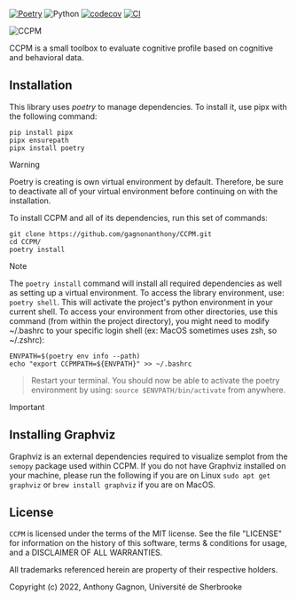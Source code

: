 [![Poetry](https://img.shields.io/endpoint?url=https://python-poetry.org/badge/v0.json)](https://python-poetry.org/)
![Python](https://img.shields.io/badge/Python-3.10%2B-blue)
[![codecov](https://codecov.io/gh/gagnonanthony/CCPM/graph/badge.svg?token=7P0QUI6B8U)](https://codecov.io/gh/gagnonanthony/CCPM)
[![CI](https://github.com/gagnonanthony/CCPM/actions/workflows/build-dev.yml/badge.svg?branch=main)](https://github.com/gagnonanthony/CCPM/actions/workflows/build-dev.yml)

![CCPM](https://user-images.githubusercontent.com/79757265/225111405-0a5e9a60-4702-4aa7-89fc-d353124dfb63.png)

CCPM is a small toolbox to evaluate cognitive profile based on cognitive and behavioral data. 

## Installation

This library uses *poetry* to manage dependencies. To install it, use pipx with
the following command:

```
pip install pipx
pipx ensurepath
pipx install poetry
```

> [!WARNING]
> Poetry is creating is own virtual environment by default. Therefore, be sure
> to deactivate all of your virtual environment before continuing on with the
> installation.

To install CCPM and all of its dependencies, run this set of commands:

```
git clone https://github.com/gagnonanthony/CCPM.git
cd CCPM/
poetry install
```

> [!NOTE]
> The `poetry install` command will install all required dependencies as well
> as setting up a virtual environment. To access the library environment, use:
> `poetry shell`. This will activate the project's python environment in your
> current shell.
> To access your environment from other directories, use this command (from
> within the project directory), you might need to modify ~/.bashrc to your 
> specific login shell (ex: MacOS sometimes uses zsh, so ~/.zshrc):
```
ENVPATH=$(poetry env info --path)
echo "export CCPMPATH=${ENVPATH}" >> ~/.bashrc
```
> Restart your terminal. You should now be able to activate the poetry
> environment by using: `source $ENVPATH/bin/activate` from anywhere.

> [!IMPORTANT]
> ## Installing Graphviz
> Graphviz is an external dependencies required to visualize semplot from the
> ``semopy`` package used within CCPM. If you do not have Graphviz installed on
> your machine, please run the following if you are on Linux `sudo apt get graphviz`
> or `brew install graphviz` if you are on MacOS. 

## License

``CCPM`` is licensed under the terms of the MIT license. See the file
"LICENSE" for information on the history of this software, terms & conditions
for usage, and a DISCLAIMER OF ALL WARRANTIES.

All trademarks referenced herein are property of their respective holders.

Copyright (c) 2022, Anthony Gagnon,
Université de Sherbrooke
